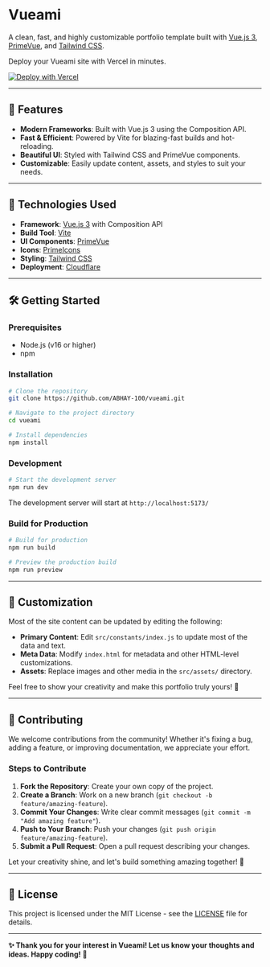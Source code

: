 # Vueami

A clean, fast, and highly customizable portfolio template built with [Vue.js 3](https://vuejs.org/), [PrimeVue](https://primevue.org/), and [Tailwind CSS](https://tailwindcss.com/).

Deploy your Vueami site with Vercel in minutes.

[![Deploy with Vercel](https://vercel.com/button)](https://vercel.com/new/clone?repository-url=https://github.com/ABHAY-100/vueami)

---

## 🌟 Features

- **Modern Frameworks**: Built with Vue.js 3 using the Composition API.
- **Fast & Efficient**: Powered by Vite for blazing-fast builds and hot-reloading.
- **Beautiful UI**: Styled with Tailwind CSS and PrimeVue components.
- **Customizable**: Easily update content, assets, and styles to suit your needs.

---

## 🚀 Technologies Used

- **Framework**: [Vue.js 3](https://vuejs.org/) with Composition API
- **Build Tool**: [Vite](https://vitejs.dev/)
- **UI Components**: [PrimeVue](https://primevue.org/)
- **Icons**: [PrimeIcons](https://primevue.org/icons)
- **Styling**: [Tailwind CSS](https://tailwindcss.com/)
- **Deployment**: [Cloudflare](https://pages.cloudflare.com/)

---

## 🛠️ Getting Started

### Prerequisites

- Node.js (v16 or higher)
- npm

### Installation

```bash
# Clone the repository
git clone https://github.com/ABHAY-100/vueami.git

# Navigate to the project directory
cd vueami

# Install dependencies
npm install
```

### Development

```bash
# Start the development server
npm run dev
```

The development server will start at `http://localhost:5173/`

### Build for Production

```bash
# Build for production
npm run build

# Preview the production build
npm run preview
```

---

## 🎨 Customization

Most of the site content can be updated by editing the following:

- **Primary Content**: Edit `src/constants/index.js` to update most of the data and text.
- **Meta Data**: Modify `index.html` for metadata and other HTML-level customizations.
- **Assets**: Replace images and other media in the `src/assets/` directory.

Feel free to show your creativity and make this portfolio truly yours! 🎉

---

## 🤝 Contributing

We welcome contributions from the community! Whether it's fixing a bug, adding a feature, or improving documentation, we appreciate your effort.

### Steps to Contribute
1. **Fork the Repository**: Create your own copy of the project.
2. **Create a Branch**: Work on a new branch (`git checkout -b feature/amazing-feature`).
3. **Commit Your Changes**: Write clear commit messages (`git commit -m "Add amazing feature"`).
4. **Push to Your Branch**: Push your changes (`git push origin feature/amazing-feature`).
5. **Submit a Pull Request**: Open a pull request describing your changes.

Let your creativity shine, and let's build something amazing together! 🚀

---

## 📜 License

This project is licensed under the MIT License - see the [LICENSE](LICENSE) file for details.

---

**✨ Thank you for your interest in Vueami! Let us know your thoughts and ideas. Happy coding! 🤝**
